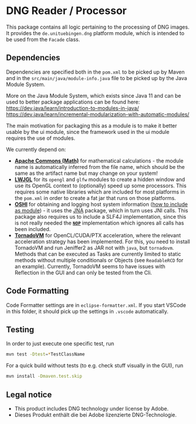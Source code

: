 # DNG Reader / Processor

This package contains all logic pertaining to the processing of DNG images. 
It provides the `de.unituebingen.dng` platform module, which is intended to be used from the
`Facade` class.

## Dependencies

Dependencies are specified both in the `pom.xml` to be picked up by Maven and in the `src/main/java/module-info.java` file to be picked up by the Java Module System. 

More on the Java Module System, which exists since Java 11 and can be used to better package applications
can be found here:
https://dev.java/learn/introduction-to-modules-in-java/
https://dev.java/learn/incremental-modularization-with-automatic-modules/

The main motivation for packaging this as a module is to make it better usable by the ui module,
since the framework used in the ui module requires the use of modules.

We currently depend on:

- [**Apache Commons (Math)**](https://commons.apache.org/proper/commons-math/index.html) for mathematical calculations - the module name is automatically inferred from the file name, which should be the same as the artifact name but may change on your system!
- [**LWJGL**](https://www.lwjgl.org/) for its `opengl` and `glfw` modules to create a hidden window and use its OpenGL context to (optionally) speed up some processors. This requires some native libraries which are included for most platforms in the `pom.xml` in order to create a fat jar that runs on those platforms.
- [**OSHI**](https://github.com/oshi/oshi) for obtaining and logging host system information ([how to include as module](https://github.com/oshi/oshi/blob/master/src/site/markdown/FAQ.md)) - it uses the [JNA](https://github.com/java-native-access/jna) package, which in turn uses JNI calls. This package also requires us to include a SLF4J implementation, since this is not really needed the [**`NOP`**](https://mvnrepository.com/artifact/org.slf4j/slf4j-nop/2.0.6) implementation which ignores all calls has been included.
- [**TornadoVM**](https://tornadovm.readthedocs.io/en/latest/installation.html) for OpenCL/CUDA/PTX acceleration, where the relevant acceleration strategy has been implemented. For this, you need to install TornadoVM and run Jeniffer2 as JAR not with `java`, but `tornadovm`. Methods that can be executed as Tasks are currently limited to static methods without multiple conditionals or Objects (see `ReadableRCD` for an example). Currently, TornadoVM seems to have issues with Reflection in the GUI and can only be tested from the Cli.

## Code Formatting

Code Formatter settings are in `eclipse-formatter.xml`. If you start VSCode in this folder, it should pick up the settings in `.vscode` automatically.

## Testing

In order to just execute one specific test, run
```sh
mvn test -Dtest=*TestClassName
```

For a quick build without tests (to e.g. check stuff visually in the GUI), run
```sh
mvn install -Dmaven.test.skip
```

## Legal notice

* This product includes DNG technology under license by Adobe.
* Dieses Produkt enthält die bei Adobe lizenzierte DNG-Technologie.
